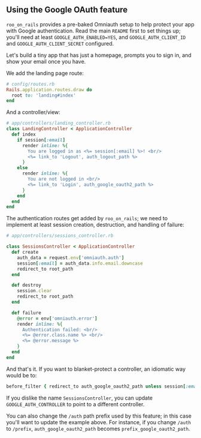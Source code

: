 ## Using the Google OAuth feature

`roo_on_rails` provides a pre-baked Omniauth setup to help protect your app with
Google authentication. Read the main `README` first to set things up; you'll
need at least `GOOGLE_AUTH_ENABLED=YES`, and `GOOGLE_AUTH_CLIENT_ID` and
`GOOGLE_AUTH_CLIENT_SECRET` configured.

Let's build a tiny app that has just a homepage, prompts you to sign in, and
show your email once you have.

We add the landing page route:

```ruby
# config/routes.rb
Rails.application.routes.draw do
  root to: 'landing#index'
end
```

And a controller/view:

```ruby
# app/controllers/landing_controller.rb
class LandingController < ApplicationController
  def index
    if session[:email]
      render inline: %{
        You are logged in as <%= session[:email] %>! <br/>
        <%= link_to 'Logout', auth_logout_path %>
      }
    else
      render inline: %{
        You are not logged in <br/>
        <%= link_to 'Login', auth_google_oauth2_path %>
      }
    end
  end
end
```

The authentication routes get added by `roo_on_rails`; we need to implement at
least session creation, destruction, and handling of failure:

```ruby
# app/controllers/sessions_controller.rb

class SessionsController < ApplicationController
  def create
    auth_data = request.env['omniauth.auth']
    session[:email] = auth_data.info.email.downcase
    redirect_to root_path
  end

  def destroy
    session.clear
    redirect_to root_path
  end

  def failure
    @error = env['omniauth.error']
    render inline: %{
      Authentication failed: <br/>
      <%= @error.class.name %> <br/>
      <%= @error.message %>
    }
  end
end
```

And that's it. If you want to blanket-protect a controller, an idiomatic way
would be to:

```ruby
before_filter { redirect_to auth_google_oauth2_path unless session[:email] }
```

If you dislike the name `SessionsController`, you can update
`GOOGLE_AUTH_CONTROLLER` to point to a different controller.

You can also change the `/auth` path prefix used by this feature; in this case
you'll want to update the example above. For instance, if you change `/auth` to
`/prefix`, `auth_google_oauth2_path` becomes `prefix_google_oauth2_path`.
